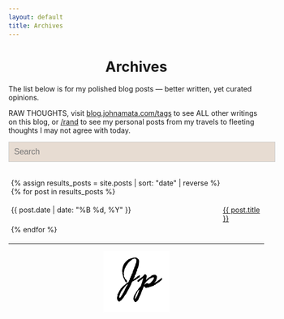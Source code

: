```yaml
---
layout: default
title: Archives
---
```


<div class="listing">

<center>
<h1>Archives</h1>
</center>

<p>The list below is for my polished blog posts — better written, yet curated opinions.</p>

<p>RAW THOUGHTS, visit <a href="{{ "/tags" | prepend: site.url }}">blog.johnamata.com/tags</a> to see ALL other writings on this blog, or <a href="/rand">/rand</a> to see my personal posts from my travels to fleeting  thoughts I may not agree with today.</p>

<input type="text" id="searchInput" placeholder="Search">

<p></p>

<div id="resultCount"></div>
<p></p>
<script>
//DOMContentLoaded event --> fires when html doc is loaded, doesnt wait for styles, images, frames to load
//more: https://developer.mozilla.org/en-US/docs/Web/API/Document/DOMContentLoaded_event
//moved updateSearch to this event listener to guarantee it gets access to all DOM elements

//did it as i added posts/result counting and my old script was executing before the entire DOM was fully constructed,
//so DOMContentLoaded basically delays the execution of your script until the moment the DOM is

document.addEventListener('DOMContentLoaded', function() {
var searchInput = document.getElementById('searchInput');
searchInput.addEventListener('keyup', updateSearch);
updateSearch();
function updateSearch() {
var searchQuery = searchInput.value.toLowerCase().split(' ');
var results = document.querySelectorAll('.posts-row');
var count = 0;
results.forEach(function(posts) {
var dateCell = posts.querySelectorAll('.posts-cell')[0];
var titleCell = posts.querySelectorAll('.posts-cell')[1];
var descriptionCell = posts.querySelectorAll('.posts-cell')[2];
var date = dateCell ? dateCell.textContent.toLowerCase() : '';
var title = titleCell ? titleCell.textContent.toLowerCase() : '';
var description = descriptionCell ? descriptionCell.textContent.toLowerCase() : '';

            var match = searchQuery.every(function(keyword) {
                return date.includes(keyword) || title.includes(keyword) || description.includes(keyword);
            });
            if (match) {
                posts.style.display = '';
                count++;
            } else {
                posts.style.display = 'none';
            }
        });
        var resultText = searchQuery.join('').length === 0 ? 'Total of ' : 'Showing ';
        document.getElementById('resultCount').textContent = resultText + count + ' results';
    }

});
</script>

<div class="posts-table">

{% assign results_posts = site.posts | sort: "date" | reverse %}
{% for post in results_posts %}

<div class="posts-row">
<div class="posts-cell">{{ post.date | date: "%B %d, %Y" }}</div>
<!-- <div class="posts-cell">{{ post.date | date: "%Y-%m-%d" }}</div> -->
<div class="posts-cell"><a href="{{ site.baseurl }}{{ post.url | relative_url }}">{{ post.title }}</a></div>
</div>
{% endfor %}

</div>

<style>
.table-table {
    display: table;
    width: 100%;
    border-spacing: 5px;
}

.table-row {
    display: table-row;
}

.table-cell {
    display: table-cell;
    vertical-align: top;
}
</style>

<style>
.posts-table {
    display: table;
    width: 100%;
    border-spacing: 5px;
}

.posts-row {
    display: table-row;
}

.posts-cell {
    display: table-cell;
    vertical-align: top;
}

#searchInput {
    width: 100%;
    padding: 10px; 
    font-size: 16px; 
    border: 1px solid #ccc; 
    background-color: #E7DCD2;
}
</style>

<hr/>
<div style="display: flex; justify-content: center;">
  <img src="/assets/transparent-sign.png"> 
</div>
